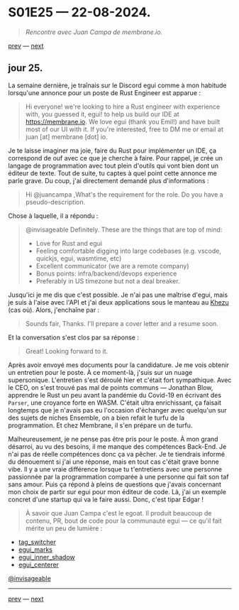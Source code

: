 # S01E25 — 22-08-2024.

> *Rencontre avec Juan Campa de membrane.io.*

[prev](S01E24-21-08-2024.md) — [next](S01E26-23-08-2024.md)

## jour 25.

La semaine dernière, je traînais sur le Discord egui comme à mon habitude lorsqu'une annonce pour un poste de Rust Engineer est apparue :

> Hi everyone! we're looking to hire a Rust engineer with experience with, you guessed it, egui! to help us build our IDE at https://membrane.io. We love egui (thank you Emil!) and have built most of our UI with it. If you're interested, free to DM me or email at juan [at] membrane [dot] io.

Je te laisse imaginer ma joie, faire du Rust pour implémenter un IDE, ça correspond de ouf avec ce que je cherche à faire. Pour rappel, je crée un langage de programmation avec tout plein d'outils qui vont bien dont un éditeur de texte. Tout de suite, tu captes à quel point cette annonce me parle grave. Du coup, j'ai directement demandé plus d'informations :

> Hi @juancampa ,What's the requirement for the role. Do you have a pseudo-description.

Chose à laquelle, il a répondu :

> @invisageable Definitely. These are the things that are top of mind:
> 
> - Love for Rust and egui
> - Feeling comfortable digging into large codebases (e.g. vscode, quickjs, egui, wasmtime, etc)
> - Excellent communicator (we are a remote company)
> - Bonus points: infra/backend/devops experience
> - Preferably in US timezone but not a deal breaker.

Jusqu'ici je me dis que c'est possible. Je n'ai pas une maîtrise d'egui, mais je suis à l'aise avec l'API et j'ai deux applications sous le manteau au [Khezu](https://mogapedia.fandom.com/fr/wiki/Khezu) (cas où). Alors, j'enchaîne par :

> Sounds fair, Thanks. I'll prepare a cover letter and a resume soon.

Et la conversation s'est clos par sa réponse :

> Great! Looking forward to it.

Après avoir envoyé mes documents pour la candidature. Je me vois obtenir un entretien pour le poste. À ce moment-là, j'suis sur un nuage supersonique. L'entretien s'est déroulé hier et c'était fort sympathique. Avec le CEO, on s'est trouvé pas mal de points communs — Jonathan Blow, apprendre le Rust un peu avant la pandémie du Covid-19 en écrivant des `Parser`, une croyance forte en WASM. C'était ultra enrichissant, ça faisait longtemps que je n'avais pas eu l'occasion d'échanger avec quelqu'un sur des sujets de niches Ensemble, on a bien refait le turfu de la programmation. Et chez Membrane, il s'en prépare un de turfu.

Malheureusement, je ne pense pas être pris pour le poste. À mon grand désarroi, au vu des besoins, il me manque des compétences Back-End. Je n'ai pas de réelle compétences donc ça va pêcher. Je te tiendrais informé du dénouement si j'ai une réponse, mais en tout cas c'était grave bonne vibe. Il y a une vraie différence lorsque tu t'entretiens avec une personne passionnée par la programmation comparée à une personne qui fait son taf sans amour. Puis ça répond à pleins de questions que j'avais concernant mon choix de partir sur egui pour mon éditeur de code. Là, j'ai un exemple concret d'une startup qui va le faire aussi. Donc, c'est tipar Edgar !

> À savoir que Juan Campa c'est le egoat. Il produit beaucoup de contenu, PR, bout de code pour la communauté egui — ce qu'il fait mérite un peu de lumière :

- [tag_switcher](https://gist.github.com/juancampa/528e9c5ab65c7352cf75abb57cc62d60)
- [egui_marks](https://gist.github.com/juancampa/1c3fc9f671a567057450f6ba9cc50e58)
- [egui_inner_shadow](https://gist.github.com/juancampa/d8dcf7cdab813062f082eac7415abcfc)
- [egui_centerer](https://gist.github.com/juancampa/faf3525beefa477babdad237f5e81ffe)

[@invisageable](https://twitter.com/invisageable)   

---

[prev](S01E24-21-08-2024.md) — [next](S01E26-23-08-2024.md)   

